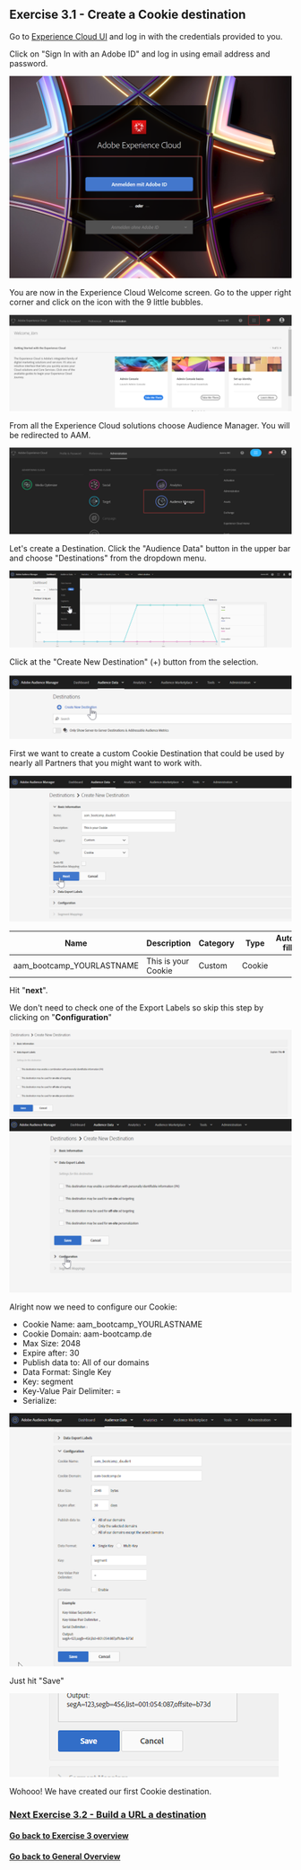## Exercise 3.1 - Create a Cookie destination

Go to [Experience Cloud UI](https://experiencecloud.adobe.com) and log in with the credentials provided to you. 

Click on "Sign In with an Adobe ID" and log in using email address and password.

![Destionations](./images/login.png)

You are now in the Experience Cloud Welcome screen. Go to the upper right corner and click on the icon with the 9 little bubbles.

![Destionations](./images/welcome.png)

From all the Experience Cloud solutions choose Audience Manager. You will be redirected to AAM.

![Destionations](./images/aam-icon.png)

Let's create a Destination. Click the "Audience Data" button in the upper bar and choose "Destinations" from the dropdown menu.

![Destionations](./images/destination_auswahl.png)

Click at the "Create New Destination" (+) button from the selection. 

![Destionations](./images/new_destination.png)

First we want to create a custom Cookie Destination that could be used by nearly all Partners that you might want to work with. 

![Destionations](./images/basic_information.png)

| Name              | Description | Category  | Type |	Auto-fill	|
| ----------------- | ----------- | --------- | ---- |  --------    |
| aam_bootcamp_YOURLASTNAME | This is your Cookie | Custom | Cookie |	|

Hit "**next**".

We don't need to check one of the Export Labels so skip this step by clicking on "**Configuration**"

![Destionations](./images/export_labels.png)
![Destionations](./images/configuration.png)

Alright now we need to configure our Cookie:

* Cookie Name: aam_bootcamp_YOURLASTNAME 
* Cookie Domain: aam-bootcamp.de
* Max Size: 2048
* Expire after: 30
* Publish data to: All of our domains
* Data Format: Single Key
* Key: segment
* Key-Value Pair Delimiter: =
* Serialize: 

![Destionations](./images/configuration2.png)

Just hit "Save"

![Destionations](./images/save.png)

Wohooo! We have created our first Cookie destination. 

### [Next Exercise 3.2 - Build a URL a destination](./ex2.md)

#### [Go back to Exercise 3 overview](./README.md)
#### [Go back to General Overview](../README.md)

